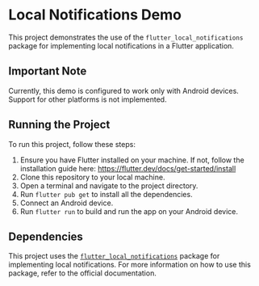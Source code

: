 # Local Notifications Demo

This project demonstrates the use of the `flutter_local_notifications` package for implementing local notifications in a Flutter application.

## Important Note

Currently, this demo is configured to work only with Android devices. Support for other platforms is not implemented.

## Running the Project

To run this project, follow these steps:

1. Ensure you have Flutter installed on your machine. If not, follow the installation guide here: https://flutter.dev/docs/get-started/install
2. Clone this repository to your local machine.
3. Open a terminal and navigate to the project directory.
4. Run `flutter pub get` to install all the dependencies.
5. Connect an Android device.
6. Run `flutter run` to build and run the app on your Android device.

## Dependencies

This project uses the [`flutter_local_notifications`](https://pub.dev/packages/flutter_local_notifications) package for implementing local notifications. For more information on how to use this package, refer to the official documentation.

